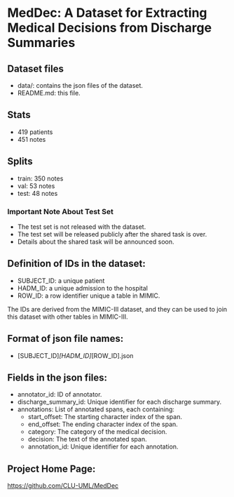 # MedDec: A Dataset for Extracting Medical Decisions from Discharge Summaries

## Dataset files
  - data/: contains the json files of the dataset.
  - README.md: this file.

## Stats
  - 419 patients
  - 451 notes 

## Splits
  - train: 350 notes
  - val: 53 notes
  - test: 48 notes

### Important Note About Test Set
  - The test set is not released with the dataset. 
  - The test set will be released publicly after the shared task is over.
  - Details about the shared task will be announced soon.

## Definition of IDs in the dataset:
  - SUBJECT_ID: a unique patient
  - HADM_ID: a unique admission to the hospital
  - ROW_ID: a row identifier unique a table in MIMIC.

  The IDs are derived from the MIMIC-III dataset, and they can be used to join this dataset with other tables in MIMIC-III.

## Format of json file names:
  - [SUBJECT_ID]_[HADM_ID]_[ROW_ID].json

## Fields in the json files:
  - annotator_id: ID of annotator.
  - discharge_summary_id: Unique identifier for each discharge summary.
  - annotations: List of annotated spans, each containing:
    - start_offset: The starting character index of the span.
    - end_offset: The ending character index of the span.
    - category: The category of the medical decision.
    - decision: The text of the annotated span.
    - annotation_id: Unique identifier for each annotation.

## Project Home Page: 
  https://github.com/CLU-UML/MedDec
